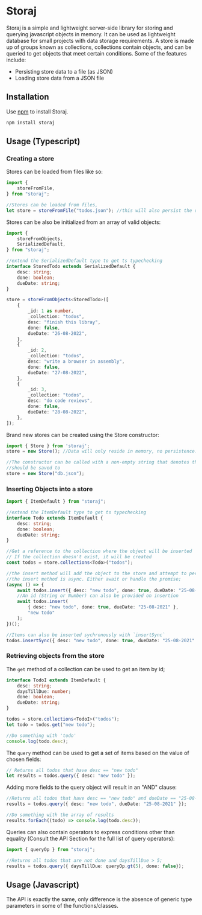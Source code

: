 # Storaj  
Storaj is a simple and lightweight server-side library for storing and querying javascript objects in memory.
It can be used as lightweight database for small projects with data storage requirements. A store is made up of groups known as collections,
collections contain objects, and can be queried to get objects that meet certain conditions. Some of the features include:

- Persisting store data to a file (as JSON)
- Loading store data from a JSON file

## Installation
Use [npm](https://www.npmjs.com/) to install Storaj.

```bash
npm install storaj
```

## Usage (Typescript)

### Creating a store

Stores can be loaded from files like so:
```typescript
import {
    storeFromFile,
} from "storaj";

//Stores can be loaded from files,
let store = storeFromFile("todos.json"); //this will also persist the data to the todos.json file
```
Stores can be also be initialized from an array of valid objects:
```typescript
import {
    storeFromObjects,
    SerializedDefault,
} from "storaj";

//extend the SerializedDefault type to get ts typechecking
interface StoredTodo extends SerializedDefault {
    desc: string;
    done: boolean;
    dueDate: string;
}

store = storeFromObjects<StoredTodo>([
    {
        _id: 1 as number,
        _collection: "todos",
        desc: "finish this libray",
        done: false,
        dueDate: "26-08-2022",
    },
    {
        _id: 2,
        _collection: "todos",
        desc: "write a browser in assembly",
        done: false,
        dueDate: "27-08-2022",
    },
    {
        _id: 3,
        _collection: "todos",
        desc: "do code reviews",
        done: false,
        dueDate: "28-08-2022",
    },
]);
```
Brand new stores can be created using the Store constructor:
```typescript
import { Store } from 'storaj';
store = new Store(); //Data will only reside in memory, no persistence.

//The constructor can be called with a non-empty string that denotes the path to a file where the data
//should be saved to
store = new Store("db.json");
```
### Inserting Objects into a store

```typescript
import { ItemDefault } from "storaj";

//extend the ItemDefault type to get ts typechecking
interface Todo extends ItemDefault {
    desc: string;
    done: boolean;
    dueDate: string;
}

//Get a reference to the collection where the object will be inserted 
// If the collection doesn't exist, it will be created
const todos = store.collections<Todo>("todos");

//the insert method will add the object to the store and attempt to persist the data;
//the insert method is async. Either await or handle the promise;
(async () => {
    await todos.insert({ desc: "new todo", done: true, dueDate: "25-08-2021" });
    //An id (String or Number) can also be provided on insertion
    await todos.insert(
        { desc: "new todo", done: true, dueDate: "25-08-2021" },
        "new todo"
    );
})();

//Items can also be inserted sychronously with `insertSync`
todos.insertSync({ desc: "new todo", done: true, dueDate: "25-08-2021" });
```
### Retrieving objects from the store

The `get` method of a collection can be used to get an item by id;
```typescript
interface TodoI extends ItemDefault {
    desc: string;
    daysTillDue: number;
    done: boolean;
    dueDate: string;
}

todos = store.collections<TodoI>("todos");
let todo = todos.get("new todo");

//Do something with 'todo'
console.log(todo.desc);
```

The `query` method can be used to get a set of items based on the value of chosen fields:
```Typescript
// Returns all todos that have desc == "new todo"
let results = todos.query({ desc: "new todo" });
```

Adding more fields to the query object will result in an "AND" clause:
```typescript
//Returns all todos that have desc == "new todo" and dueDate == "25-08-2021"
results = todos.query({ desc: "new todo", dueDate: "25-08-2021" }); 

//Do something with the array of results
results.forEach((todo) => console.log(todo.desc));
```
Queries can also contain operators to express conditions other than equality 
(Consult the API Section for the full list of query operators): 
```typescript
import { queryOp } from "storaj";

//Returns all todos that are not done and daysTillDue > 5;
results = todos.query({ daysTillDue: queryOp.gt(5), done: false});
```

## Usage (Javascript)
The API is exactly the same, only difference is the absence of generic type parameters in some of the functions/classes.

